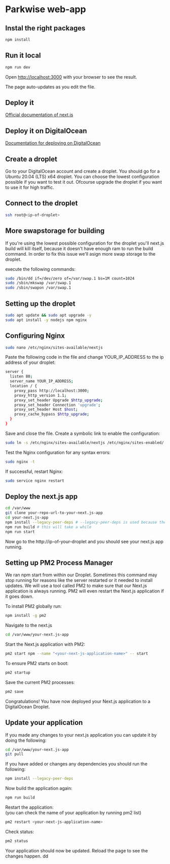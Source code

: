 # Parkwise web-app

## Instal the right packages

```bash
npm install
```

## Run it local

```bash
npm run dev
```

Open [http://localhost:3000](http://localhost:3000) with your browser to see the result.

The page auto-updates as you edit the file.

## Deploy it

[Official documentation of next.js](https://nextjs.org/docs/app/building-your-application/deploying) 

## Deploy it on DigitalOcean

[Documentation for deploying on DigitalOcean](https://docs.digitalocean.com/developer-center/deploying-a-next.js-application-on-a-digitalocean-droplet/)

## Create a droplet

Go to your DigitalOcean account and create a droplet. You should go for a Ubuntu 20.04 (LTS) x64 droplet. You can choose the lowest configuration possible if you want to test it out. Ofcourse upgrade the droplet if you want to use it for high traffic.

## Connect to the droplet
```bash
ssh root@<ip-of-droplet>
```
## More swapstorage for building
   
If you're using the lowest possible configuration for the droplet you'll next.js build will kill itself, because it doesn't have enough ram to run the build command. In order to fix this issue we'll asign more swap storage to the droplet.

execute the following commands:

```bash
sudo /bin/dd if=/dev/zero of=/var/swap.1 bs=1M count=1024
sudo /sbin/mkswap /var/swap.1
sudo /sbin/swapon /var/swap.1
```

## Setting up the droplet
```bash
sudo apt update && sudo apt upgrade -y
sudo apt install -y nodejs npm nginx
```
## Configuring Nginx
```bash
sudo nano /etc/nginx/sites-available/nextjs
```
Paste the following code in the file and change YOUR_IP_ADDRESS to the ip address of your droplet:
```bash
server {
  listen 80;
  server_name YOUR_IP_ADDRESS;
  location / {
    proxy_pass http://localhost:3000;
    proxy_http_version 1.1;
    proxy_set_header Upgrade $http_upgrade;
    proxy_set_header Connection 'upgrade';
    proxy_set_header Host $host;
    proxy_cache_bypass $http_upgrade;
  }
}
```

Save and close the file. Create a symbolic link to enable the configuration:

```bash	
sudo ln -s /etc/nginx/sites-available/nextjs /etc/nginx/sites-enabled/
```
Test the Nginx configuration for any syntax errors:
```bash
sudo nginx -t
```
If successful, restart Nginx:

```bash
sudo service nginx restart
```

## Deploy the next.js app
```bash
cd /var/www
git clone your-repo-url-to-your-next.js-app
cd your-next.js-app
npm install --legacy-peer-deps # --legacy-peer-deps is used because there are some packages that are in beta
npm run build # this will take a while
npm run start
```
Now go to the http://ip-of-your-droplet and you should see your next.js app running.

## Setting up PM2 Process Manager

We ran npm start from within our Droplet. Sometimes this command may stop running for reasons like the server restarted or it needed to install updates. We will use a tool called PM2 to make sure that our Next.js application is always running. PM2 will even restart the Next.js application if it goes down.

To install PM2 globally run:

```bash
npm install -g pm2
```

Navigate to the next.js

```bash
cd /var/www/your-next.js-app
```

Start the Next.js application with PM2:

```bash
pm2 start npm --name "<your-next-js-application-name>" -- start
```

To ensure PM2 starts on boot:

```bash
pm2 startup 
```

Save the current PM2 processes:

```bash
pm2 save
```

Congratulations! You have now deployed your Next.js application to a DigitalOcean Droplet.

## Update your application

If you made any changes to your next.js application you can update it by doing the following:

```bash
cd /var/www/your-next.js-app
git pull
```
If you have added or changes any dependencies you should run the following:
  
```bash
npm install --legacy-peer-deps
```
Now build the application again:

```bash
npm run build
```

Restart the application:  
(you can check the name of your application by running pm2 list)
```bash
pm2 restart <your-next-js-application-name>
```

Check status:
```bash
pm2 status
```

Your application should now be updated. Reload the page to see the changes happen.
dd